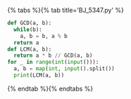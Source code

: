 {% tabs %}{% tab title='BJ_5347.py' %}

```py
def GCD(a, b):
  while(b):
    a, b = b, a % b
  return a
def LCM(a, b):
  return a * b // GCD(a, b)
for _ in range(int(input())):
  a, b = map(int, input().split())
  print(LCM(a, b))
```

{% endtab %}{% endtabs %}
